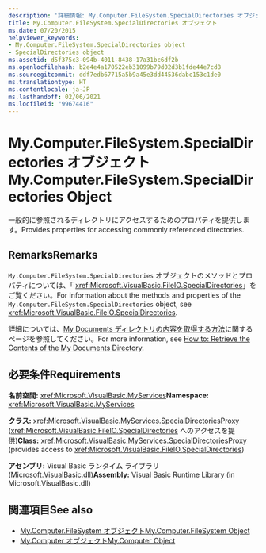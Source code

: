 ```yaml
---
description: '詳細情報: My.Computer.FileSystem.SpecialDirectories オブジェクト'
title: My.Computer.FileSystem.SpecialDirectories オブジェクト
ms.date: 07/20/2015
helpviewer_keywords:
- My.Computer.FileSystem.SpecialDirectories object
- SpecialDirectories object
ms.assetid: d5f375c3-094b-4011-8438-17a31bc6df2b
ms.openlocfilehash: b2e4e4a170522eb31099b79d02d3b1fde44e7cd8
ms.sourcegitcommit: ddf7edb67715a5b9a45e3dd44536dabc153c1de0
ms.translationtype: HT
ms.contentlocale: ja-JP
ms.lasthandoff: 02/06/2021
ms.locfileid: "99674416"
---
```

# <a name="mycomputerfilesystemspecialdirectories-object"></a><span data-ttu-id="78af1-103">My.Computer.FileSystem.SpecialDirectories オブジェクト</span><span class="sxs-lookup"><span data-stu-id="78af1-103">My.Computer.FileSystem.SpecialDirectories Object</span></span>

<span data-ttu-id="78af1-104">一般的に参照されるディレクトリにアクセスするためのプロパティを提供します。</span><span class="sxs-lookup"><span data-stu-id="78af1-104">Provides properties for accessing commonly referenced directories.</span></span>  
  
## <a name="remarks"></a><span data-ttu-id="78af1-105">Remarks</span><span class="sxs-lookup"><span data-stu-id="78af1-105">Remarks</span></span>  

 <span data-ttu-id="78af1-106">`My.Computer.FileSystem.SpecialDirectories` オブジェクトのメソッドとプロパティについては、「 <xref:Microsoft.VisualBasic.FileIO.SpecialDirectories>」をご覧ください。</span><span class="sxs-lookup"><span data-stu-id="78af1-106">For information about the methods and properties of the `My.Computer.FileSystem.SpecialDirectories` object, see <xref:Microsoft.VisualBasic.FileIO.SpecialDirectories>.</span></span>  
  
 <span data-ttu-id="78af1-107">詳細については、[My Documents ディレクトリの内容を取得する方法](../../developing-apps/programming/drives-directories-files/how-to-retrieve-the-contents-of-the-my-documents-directory.md)に関するページを参照してください。</span><span class="sxs-lookup"><span data-stu-id="78af1-107">For more information, see [How to: Retrieve the Contents of the My Documents Directory](../../developing-apps/programming/drives-directories-files/how-to-retrieve-the-contents-of-the-my-documents-directory.md).</span></span>  
  
## <a name="requirements"></a><span data-ttu-id="78af1-108">必要条件</span><span class="sxs-lookup"><span data-stu-id="78af1-108">Requirements</span></span>  

 <span data-ttu-id="78af1-109">**名前空間:** <xref:Microsoft.VisualBasic.MyServices></span><span class="sxs-lookup"><span data-stu-id="78af1-109">**Namespace:** <xref:Microsoft.VisualBasic.MyServices></span></span>  
  
 <span data-ttu-id="78af1-110">**クラス:** <xref:Microsoft.VisualBasic.MyServices.SpecialDirectoriesProxy> (<xref:Microsoft.VisualBasic.FileIO.SpecialDirectories> へのアクセスを提供)</span><span class="sxs-lookup"><span data-stu-id="78af1-110">**Class:** <xref:Microsoft.VisualBasic.MyServices.SpecialDirectoriesProxy> (provides access to <xref:Microsoft.VisualBasic.FileIO.SpecialDirectories>)</span></span>  
  
 <span data-ttu-id="78af1-111">**アセンブリ:** Visual Basic ランタイム ライブラリ (Microsoft.VisualBasic.dll)</span><span class="sxs-lookup"><span data-stu-id="78af1-111">**Assembly:** Visual Basic Runtime Library (in Microsoft.VisualBasic.dll)</span></span>  
  
## <a name="see-also"></a><span data-ttu-id="78af1-112">関連項目</span><span class="sxs-lookup"><span data-stu-id="78af1-112">See also</span></span>

- [<span data-ttu-id="78af1-113">My.Computer.FileSystem オブジェクト</span><span class="sxs-lookup"><span data-stu-id="78af1-113">My.Computer.FileSystem Object</span></span>](my-computer-filesystem-object.md)
- [<span data-ttu-id="78af1-114">My.Computer オブジェクト</span><span class="sxs-lookup"><span data-stu-id="78af1-114">My.Computer Object</span></span>](my-computer-object.md)
